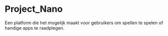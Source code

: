 # Project_Nano
Een platform die het mogelijk maakt voor gebruikers om spellen te spelen of handige apps te raadplegen.
